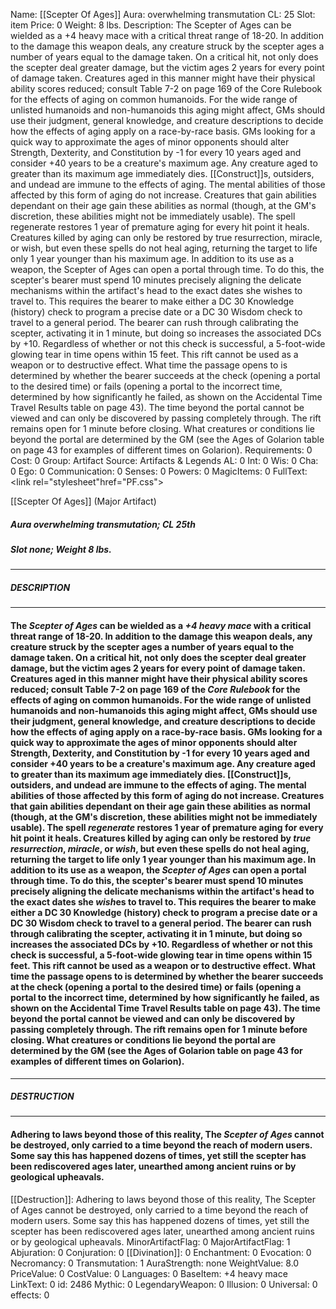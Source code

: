 Name: [[Scepter Of Ages]]
Aura: overwhelming transmutation
CL: 25
Slot: item
Price: 0
Weight: 8 lbs.
Description: The Scepter of Ages can be wielded as a +4 heavy mace with a critical threat range of 18-20. In addition to the damage this weapon deals, any creature struck by the scepter ages a number of years equal to the damage taken. On a critical hit, not only does the scepter deal greater damage, but the victim ages 2 years for every point of damage taken. Creatures aged in this manner might have their physical ability scores reduced; consult Table 7-2 on page 169 of the Core Rulebook for the effects of aging on common humanoids. For the wide range of unlisted humanoids and non-humanoids this aging might affect, GMs should use their judgment, general knowledge, and creature descriptions to decide how the effects of aging apply on a race-by-race basis. GMs looking for a quick way to approximate the ages of minor opponents should alter Strength, Dexterity, and Constitution by -1 for every 10 years aged and consider +40 years to be a creature's maximum age. Any creature aged to greater than its maximum age immediately dies. [[Construct]]s, outsiders, and undead are immune to the effects of aging. The mental abilities of those affected by this form of aging do not increase. Creatures that gain abilities dependant on their age gain these abilities as normal (though, at the GM's discretion, these abilities might not be immediately usable). The spell regenerate restores 1 year of premature aging for every hit point it heals. Creatures killed by aging can only be restored by true resurrection, miracle, or wish, but even these spells do not heal aging, returning the target to life only 1 year younger than his maximum age. In addition to its use as a weapon, the Scepter of Ages can open a portal through time. To do this, the scepter's bearer must spend 10 minutes precisely aligning the delicate mechanisms within the artifact's head to the exact dates she wishes to travel to. This requires the bearer to make either a DC 30 Knowledge (history) check to program a precise date or a DC 30 Wisdom check to travel to a general period. The bearer can rush through calibrating the scepter, activating it in 1 minute, but doing so increases the associated DCs by +10. Regardless of whether or not this check is successful, a 5-foot-wide glowing tear in time opens within 15 feet. This rift cannot be used as a weapon or to destructive effect. What time the passage opens to is determined by whether the bearer succeeds at the check (opening a portal to the desired time) or fails (opening a portal to the incorrect time, determined by how significantly he failed, as shown on the Accidental Time Travel Results table on page 43). The time beyond the portal cannot be viewed and can only be discovered by passing completely through. The rift remains open for 1 minute before closing. What creatures or conditions lie beyond the portal are determined by the GM (see the Ages of Golarion table on page 43 for examples of different times on Golarion).
Requirements: 0
Cost: 0
Group: Artifact
Source: Artifacts & Legends
AL: 0
Int: 0
Wis: 0
Cha: 0
Ego: 0
Communication: 0
Senses: 0
Powers: 0
MagicItems: 0
FullText: <link rel="stylesheet"href="PF.css"><div class="heading"><p class="alignleft">[[Scepter Of Ages]] (Major Artifact)</p><div style="clear: both;"></div></div><div><h5><b>Aura </b>overwhelming transmutation; <b>CL </b>25th</h5><h5><b>Slot </b>none; <b>Weight </b>8 lbs.</h5></div><hr/><div><h5><b>DESCRIPTION</b></h5></div><hr/><div><h4><p>The <i>Scepter of Ages</i> can be wielded as a <i>+4 heavy mace</i> with a critical threat range of 18-20. In addition to the damage this weapon deals, any creature struck by the scepter ages a number of years equal to the damage taken. On a critical hit, not only does the scepter deal greater damage, but the victim ages 2 years for every point of damage taken. Creatures aged in this manner might have their physical ability scores reduced; consult Table 7-2 on page 169 of the <i>Core Rulebook</i> for the effects of aging on common humanoids. For the wide range of unlisted humanoids and non-humanoids this aging might affect, GMs should use their judgment, general knowledge, and creature descriptions to decide how the effects of aging apply on a race-by-race basis. GMs looking for a quick way to approximate the ages of minor opponents should alter Strength, Dexterity, and Constitution by -1 for every 10 years aged and consider +40 years to be a creature's maximum age. Any creature aged to greater than its maximum age immediately dies. [[Construct]]s, outsiders, and undead are immune to the effects of aging. The mental abilities of those affected by this form of aging do not increase. Creatures that gain abilities dependant on their age gain these abilities as normal (though, at the GM's discretion, these abilities might not be immediately usable). The spell <i>regenerate</i> restores 1 year of premature aging for every hit point it heals. Creatures killed by aging can only be restored by <i>true resurrection</i>, <i>miracle</i>, or <i>wish</i>, but even these spells do not heal aging, returning the target to life only 1 year younger than his maximum age. In addition to its use as a weapon, the <i>Scepter of Ages</i> can open a portal through time. To do this, the scepter's bearer must spend 10 minutes precisely aligning the delicate mechanisms within the artifact's head to the exact dates she <i>wish</i>es to travel to. This requires the bearer to make either a DC 30 Knowledge (history) check to program a precise date or a DC 30 Wisdom check to travel to a general period. The bearer can rush through calibrating the scepter, activating it in 1 minute, but doing so increases the associated DCs by +10. Regardless of whether or not this check is successful, a 5-foot-wide glowing tear in time opens within 15 feet. This rift cannot be used as a weapon or to destructive effect. What time the passage opens to is determined by whether the bearer succeeds at the check (opening a portal to the desired time) or fails (opening a portal to the incorrect time, determined by how significantly he failed, as shown on the Accidental Time Travel Results table on page 43). The time beyond the portal cannot be viewed and can only be discovered by passing completely through. The rift remains open for 1 minute before closing. What creatures or conditions lie beyond the portal are determined by the GM (see the Ages of Golarion table on page 43 for examples of different times on Golarion).</p></h4></div><hr/><div><h5><b>DESTRUCTION</b></h5></div><hr/><div><h4><p>Adhering to laws beyond those of this reality, The <i>Scepter of Ages</i> cannot be destroyed, only carried to a time beyond the reach of modern users. Some say this has happened dozens of times, yet still the scepter has been rediscovered ages later, unearthed among ancient ruins or by geological upheavals.</p></h4></div>
[[Destruction]]: Adhering to laws beyond those of this reality, The Scepter of Ages cannot be destroyed, only carried to a time beyond the reach of modern users. Some say this has happened dozens of times, yet still the scepter has been rediscovered ages later, unearthed among ancient ruins or by geological upheavals.
MinorArtifactFlag: 0
MajorArtifactFlag: 1
Abjuration: 0
Conjuration: 0
[[Divination]]: 0
Enchantment: 0
Evocation: 0
Necromancy: 0
Transmutation: 1
AuraStrength: none
WeightValue: 8.0
PriceValue: 0
CostValue: 0
Languages: 0
BaseItem: +4 heavy mace
LinkText: 0
id: 2486
Mythic: 0
LegendaryWeapon: 0
Illusion: 0
Universal: 0
effects: 0
